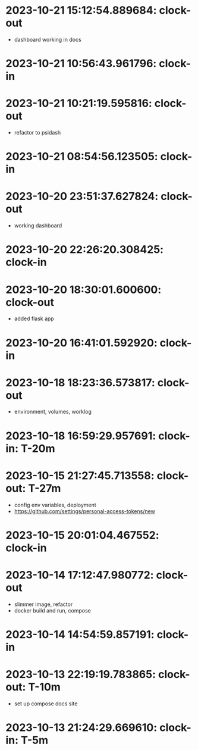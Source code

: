 # 2023-10-21 15:12:54.889684: clock-out

* dashboard working in docs

# 2023-10-21 10:56:43.961796: clock-in

# 2023-10-21 10:21:19.595816: clock-out

* refactor to psidash

# 2023-10-21 08:54:56.123505: clock-in

# 2023-10-20 23:51:37.627824: clock-out

* working dashboard

# 2023-10-20 22:26:20.308425: clock-in

# 2023-10-20 18:30:01.600600: clock-out

* added flask app

# 2023-10-20 16:41:01.592920: clock-in

# 2023-10-18 18:23:36.573817: clock-out

* environment, volumes, worklog

# 2023-10-18 16:59:29.957691: clock-in: T-20m 

# 2023-10-15 21:27:45.713558: clock-out: T-27m 

* config env variables, deployment
* https://github.com/settings/personal-access-tokens/new

# 2023-10-15 20:01:04.467552: clock-in

# 2023-10-14 17:12:47.980772: clock-out

* slimmer image, refactor
* docker build and run, compose

# 2023-10-14 14:54:59.857191: clock-in

# 2023-10-13 22:19:19.783865: clock-out: T-10m 

* set up compose docs site

# 2023-10-13 21:24:29.669610: clock-in: T-5m 

